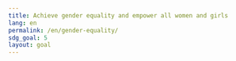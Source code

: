 ```yaml
---
title: Achieve gender equality and empower all women and girls
lang: en
permalink: /en/gender-equality/
sdg_goal: 5
layout: goal
---
```

